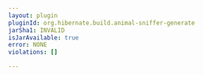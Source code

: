 ```yaml
---
layout: plugin
pluginId: org.hibernate.build.animal-sniffer-generate
jarSha1: INVALID
isJarAvailable: true
error: NONE
violations: []

---
```

